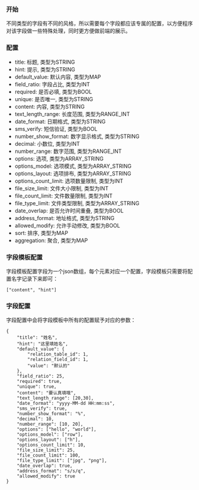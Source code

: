 ### 开始
不同类型的字段有不同的风格，所以需要每个字段都应该专属的配置，以方便程序对该字段做一些特殊处理，同时更方便做前端的展示。
 
### 配置

 - title: 标题, 类型为STRING
 - hint: 提示, 类型为STRING
 - default_value: 默认内容, 类型为MAP
 - field_ratio: 字段占比, 类型为INT
 - required: 是否必填, 类型为BOOL
 - unique: 是否唯一, 类型为STRING
 - content: 内容, 类型为STRING
 - text_length_range: 长度范围, 类型为RANGE_INT
 - date_format: 日期格式, 类型为STRING
 - sms_verify: 短信验证, 类型为BOOL
 - number_show_format: 数字显示格式, 类型为STRING
 - decimal: 小数位, 类型为INT
 - number_range: 数字范围, 类型为RANGE_INT
 - options: 选项, 类型为ARRAY_STRING
 - options_model: 选项模式, 类型为ARRAY_STRING
 - options_layout: 选项排布, 类型为ARRAY_STRING
 - options_count_limit: 选项数量限制, 类型为INT
 - file_size_limit: 文件大小限制, 类型为INT
 - file_count_limit: 文件数量限制, 类型为INT
 - file_type_limit: 文件类型限制, 类型为ARRAY_STRING
 - date_overlap: 是否允许时间重叠, 类型为BOOL
 - address_format: 地址格式, 类型为STRING
 - allowed_modify: 允许手动修改, 类型为BOOL
 - sort: 排序, 类型为MAP
 - aggregation: 聚合, 类型为MAP


### 字段模板配置
字段模板配置字段为一个json数组，每个元素对应一个配置，字段模板只需要将配置名字记录下来即可：

```
["content", "hint"]
```

### 字段配置
字段配置中会将字段模板中所有的配置赋予对应的参数：

```
{
	"title": "姓名",
	"hint": "这里填姓名",
	"default_value": {
		"relation_table_id": 1,
		"relation_field_id": 1,
		"value": "默认的"
	},
	"field_ratio": 25,
	"required": true,
	"unique": true,
	"content": "要认真填哦",
	"text_length_range": [20,30],
	"date_format": "yyyy-MM-dd HH:mm:ss",
	"sms_verify": true,
	"number_show_format": "%",
	"decimal": 10,
	"number_range": [10, 20],
	"options": ["hello", "world"],
	"options_model": ["row"],
	"options_layout": ["h"],
	"options_count_limit": 10,
	"file_size_limit": 25,
	"file_count_limit": 100,
	"file_type_limit": ["jpg", "png"],
	"date_overlap": true,
	"address_format": "s/s/q",
	"allowed_modify": true
}
```